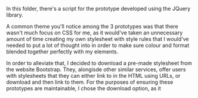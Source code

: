 In this folder, there's a script for the prototype developed using the JQuery library.

A common theme you'll notice among the 3 prototypes was that there wasn't much focus on CSS for me, as it would've taken an unnecessary amount of time creating my own stylesheet with style rules that I would've needed to put a lot of thought into in order to make sure colour and format blended together perfectly with my elements.

In order to alleviate that, I decided to download a pre-made stylesheet from the website Bootstrap. They, alongisde other similar services, offer users with stylesheets that they can either link to in the HTML using URLs, or download and then link to them. For the purposes of ensuring these prototypes are maintainable, I chose the download option, as it 
